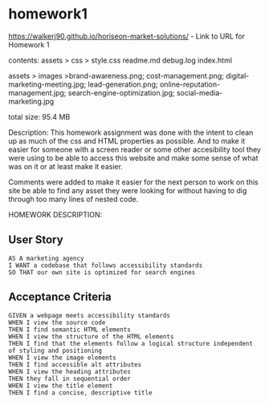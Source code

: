 # homework1

https://walkerj90.github.io/horiseon-market-solutions/ - Link to URL for Homework 1

contents:
assets > css > style.css
readme.md
debug.log
index.html

assets > images >brand-awareness.png; cost-management.png; digital-marketing-meeting.jpg; lead-generation.png; online-reputation-management.jpg; 
			search-engine-optimization.jpg; social-media-marketing.jpg

total size: 95.4 MB

Description:
This homework assignment was done with the intent to clean up as much of the css and HTML properties as possible. And to make it easier for someone with a screen reader or some other accesibility tool they were using to be able to access this website and make some sense of what was on it or at least make it easier.

Comments were added to make it easier for the next person to work on this site be able to find any asset they were looking for without having to dig through too many lines of nested code.


HOMEWORK DESCRIPTION:

## User Story

```
AS A marketing agency
I WANT a codebase that follows accessibility standards
SO THAT our own site is optimized for search engines
```

## Acceptance Criteria

```
GIVEN a webpage meets accessibility standards
WHEN I view the source code
THEN I find semantic HTML elements
WHEN I view the structure of the HTML elements
THEN I find that the elements follow a logical structure independent of styling and positioning
WHEN I view the image elements
THEN I find accessible alt attributes
WHEN I view the heading attributes
THEN they fall in sequential order
WHEN I view the title element
THEN I find a concise, descriptive title
```